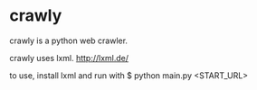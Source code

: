 # crawly

crawly is a python web crawler.

crawly uses lxml. http://lxml.de/

to use, install lxml and run with $ python main.py <START_URL>
